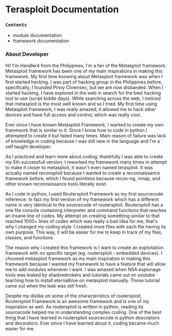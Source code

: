 # Terasploit Documentation

### `Contents`
- module documentation
- framework documentation

### About Developer
Hi! I'm Handler4 from the Philippines, I'm a fan of the Metasploit framework. Metasploit framework has been one of my main inspirations in making this framework. My first time knowing about Metasploit framework was when I first started hacking. I was part of hacking group in the Philippines before, specifically, I founded Pinoy Clownsec, but we are now disbanded. When I started hacking, I have explored in the web in search for the best hacking tool to use (script kiddie days). While searching across the web, I noticed that metasploit is the most well known and so I tried. My first time using Metasploit framework, I was really amazed; it allowed me to hack other devices and have full access and control, which was really cool.

Ever since I have known Metasploit Framework, I wanted to create my own framework that is similar to it. Since I know how to code in python I attempted to create it but failed many times. Main reason of failure was lack of knowledge in coding because I was still new in the language and I'm a self taught developer.

As I practiced and learn more about coding, thankfully I was able to create my 5th successfull version. I reworked my framework many times in attempt to make it closer to metasploit, it wasn't even named terasploit. It was actually named reconsploit because I wanted to create a reconnaissance framework before, which I found pointless because recon-ng, nmap, and other known reconnaissance tools literally exist.

As I code in python, I used Routersploit Framework as my first sourcecode reference. In fact my first version of my framework which has a different name is very identical to the sourcecode of routersploit. Routersploit has a one file console containing interpreter and command functions that reaches an insane line of codes. My attempt on creating something similar to that reached 1000+ lines of codes which was really a bad idea for me, that's why I changed my coding style. I created more files with each file having its own purpose. This way, it will be easier for me to keep in track of my files, classes, and functions.

The reason why I created this framework is I want to create an exploitation framework with no specific target (eg. routersploit - embedded devices). I choosed metasploit framework as my main inspiration in making this framework because I wanted my framework to have a feature that will allow me to add modules whenever I want. I was amazed when NSA espionage tools was leaked by shadowbrokers and tutorials came out on youtube teaching how to install eternalblue on metasploit manually. Those tutorial came out when the leak was still fresh.

Despite my dislike on some of the characteristics of routersploit, Routersploit Framework is an awesome framework and is one of my inspiration as well. As routersploit is written in python, reading its sourcecode helped me in understanding complex coding. One of the best thing that I have learned in routersploit sourcecode is python descriptors and decorators. Ever since I have learned about it, coding became much easier for me.
